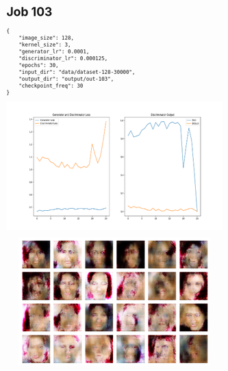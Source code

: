 
Job 103
=======


```
{
    "image_size": 128,
    "kernel_size": 3,
    "generator_lr": 0.0001,
    "discriminator_lr": 0.000125,
    "epochs": 30,
    "input_dir": "data/dataset-128-30000",
    "output_dir": "output/out-103",
    "checkpoint_freq": 30
}
```  
<p align="center">
    <img src="images/plot103.png" height="300"/>
</p>  
<p align="center">
    <img src="images/output103.png" height="300"/>
</p>